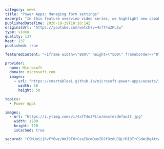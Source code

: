 ```yaml
---
category: news
title: "Power Apps: Managing form settings"
excerpt: "In this feature overview video series, we highlight new capabilities included in the latest update to Microsoft Power Apps.  Improvements to Microsoft Power Apps for managing form settings and events allow users to set various features on a form in the new modern designer.   Get the most out of Power"
publishedDateTime: 2020-10-29T18:18:14Z
originalUrl: "https://youtube.com/watch?v=4xfT4uZPLlw"
type: video
quality: 137
heat: 137
published: true

featuredContent: "<iframe width=\"800\" height=\"500\" frameborder=\"0\" src=\"https://www.youtube.com/embed/4xfT4uZPLlw\" allow=\"accelerometer; autoplay; encrypted-media; gyroscope; picture-in-picture\" allowfullscreen></iframe>"

provider:
  name: Microsoft
  domain: microsoft.com
  images:
    - url: "https://smartableai.github.io/microsoft-power-apps/assets/images/organizations/microsoft.com-50x50.jpg"
      width: 50
      height: 50

topics:
  - Power Apps

images:
  - url: "https://i.ytimg.com/vi/4xfT4uZPLlw/maxresdefault.jpg"
    width: 1280
    height: 720
    isCached: true

secured: "CSMUoSijhvFY6wz/WoI9FHrGsaIKcmOuyZOJf8zdUJQLrDI9TrCSd4jBgAtt4i1w61DXvs6P9Y81lqYSaEiwiBI4fNQLgh9VC4tS2Ko8MDaHZYjzhHWiP5gkq/OiIczfWbthzau/pFYKe1Ul/9zriZ1PJTE5ubxJTPcqubG2+AbYqGX1pXFvUylPTD9p87kmh4keOwmIOd92yENwbftl+3OCXD74Z7A5rbasbbvhacQIho9XyjM9TAx6oVwSKdgY4uWNZHstTS0yx/mPjIL0+MwIzbVy2kdNJNUw05pyQQXq976iW4Q9C7+D0mIh1SDYwEPZV/6w52KW4rE79vaRMULnOrm2H2LHj6dq2GaiAUzikKntqMoxVlphjuYBRYqoGyEVS1l9s8ysCBWOiOIvD0v/J028Z9zBT1+fuMJdNs5o5V08VuQOLEX8ioB1STaD;LVWK1WwONY0ZqYVxuzpTvA=="
---
```



